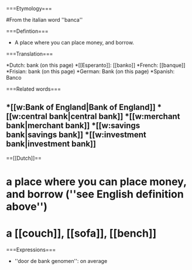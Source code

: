 ===Etymology===

#From the italian word  ''banca''

===Defintion===

* A place where you can place money, and borrow.

===Translation===

*Dutch: bank (on this page)
*[[Esperanto]]: [[banko]]
*French: [[banque]]
*Frisian: bank (on this page)
*German: Bank (on this page)
*Spanish: Banco 

===Related words===

*[[w:Bank of England|Bank of England]]
*[[w:central bank|central bank]]
*[[w:merchant bank|merchant bank]]
*[[w:savings bank|savings bank]]
*[[w:investment bank|investment bank]]
----
==[[Dutch]]==
# a place where you can place money, and borrow (''see English definition above'')
# a [[couch]], [[sofa]], [[bench]]

===Expressions===
* ''door de bank genomen'': on average